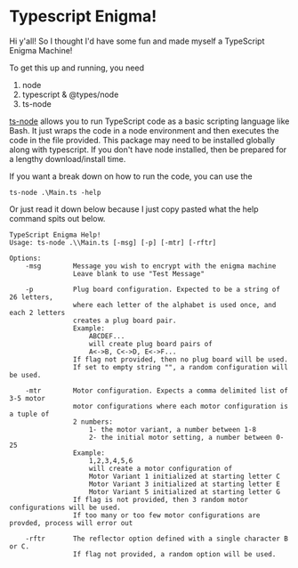 # Typescript Enigma!
Hi y'all! So I thought I'd have some fun and made myself a TypeScript Enigma Machine!

To get this up and running, you need 
 1. node
 2. typescript & @types/node 
 3. ts-node
 
[ts-node](https://www.npmjs.com/package/ts-node) allows you to run 
TypeScript code as a basic scripting language like Bash. It just wraps
the code in a node environment and then executes the code in the file provided. 
This package may need to be installed globally along with typescript. If you
don't have node installed, then be prepared for a lengthy download/install time. 

If you want a break down on how to run the code, you can use the

`ts-node .\Main.ts -help`

Or just read it down below because I just copy pasted what the help command spits out below.
```
TypeScript Enigma Help!
Usage: ts-node .\\Main.ts [-msg] [-p] [-mtr] [-rftr]

Options:
    -msg        Message you wish to encrypt with the enigma machine
                Leave blank to use "Test Message"

    -p          Plug board configuration. Expected to be a string of 26 letters,
                where each letter of the alphabet is used once, and each 2 letters
                creates a plug board pair.
                Example: 
                    ABCDEF... 
                    will create plug board pairs of 
                    A<->B, C<->D, E<->F...
                If flag not provided, then no plug board will be used.
                If set to empty string "", a random configuration will be used. 

    -mtr        Motor configuration. Expects a comma delimited list of 3-5 motor
                motor configurations where each motor configuration is a tuple of 
                2 numbers: 
                    1- the motor variant, a number between 1-8
                    2- the initial motor setting, a number between 0-25
                Example:
                    1,2,3,4,5,6
                    will create a motor configuration of
                    Motor Variant 1 initialized at starting letter C
                    Motor Variant 3 initialized at starting letter E
                    Motor Variant 5 initialized at starting letter G
                If flag is not provided, then 3 random motor configurations will be used. 
                If too many or too few motor configurations are provded, process will error out
                
    -rftr       The reflector option defined with a single character B or C. 
                If flag not provided, a random option will be used.
```